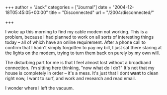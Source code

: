 +++
author = "Jack"
categories = ["Journal"]
date = "2004-12-18T05:45:05+00:00"
title = "Disconnected"
url = "/2004/disconnected/"

+++

I woke up this morning to find my cable modem not working. This is a problem, because I had planned to work on all sorts of interesting things today &#8211; all of which have an online requirement. After a phone call to confirm that I hadn't simply forgotten to pay my bill, I just sat there staring at the lights on the modem, trying to turn them back on purely by my own will.

The disturbing part for me is that I feel almost lost without a broadband connection. I'm sitting here thinking, "now what do I do?" It's not that my house is completely in order &#8211; it's a mess. It's just that I dont **want** to clean right now, I want to surf, and work and research and read email.

I wonder where I left the vacuum.